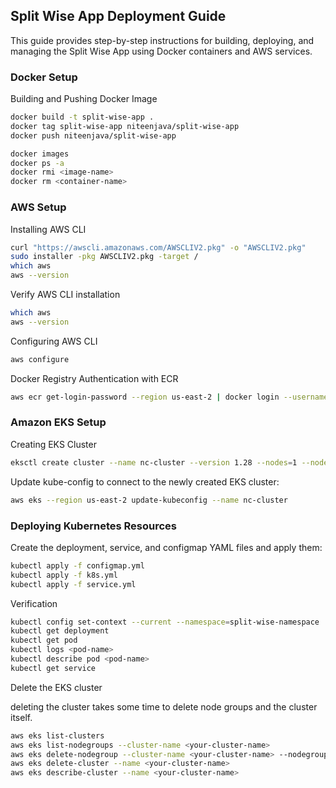 ## Split Wise App Deployment Guide

This guide provides step-by-step instructions for building, deploying, and managing the Split Wise App using Docker
containers and AWS services.

### Docker Setup

Building and Pushing Docker Image

```bash
docker build -t split-wise-app .
docker tag split-wise-app niteenjava/split-wise-app
docker push niteenjava/split-wise-app

docker images
docker ps -a
docker rmi <image-name>
docker rm <container-name>
```

### AWS Setup

Installing AWS CLI

```bash
curl "https://awscli.amazonaws.com/AWSCLIV2.pkg" -o "AWSCLIV2.pkg"
sudo installer -pkg AWSCLIV2.pkg -target /
which aws
aws --version
```

Verify AWS CLI installation

```bash
which aws
aws --version
```

Configuring AWS CLI

```bash
aws configure
```

Docker Registry Authentication with ECR

```bash
aws ecr get-login-password --region us-east-2 | docker login --username AWS --password-stdin 544180684050.dkr.ecr.us-east-2.amazonaws.com
```

### Amazon EKS Setup

Creating EKS Cluster

```bash
eksctl create cluster --name nc-cluster --version 1.28 --nodes=1 --node-type=t2.small --region us-east-2
```

Update kube-config to connect to the newly created EKS cluster:

```bash
aws eks --region us-east-2 update-kubeconfig --name nc-cluster
```

### Deploying Kubernetes Resources

Create the deployment, service, and configmap YAML files and apply them:

```bash
kubectl apply -f configmap.yml
kubectl apply -f k8s.yml
kubectl apply -f service.yml
```

Verification

```bash
kubectl config set-context --current --namespace=split-wise-namespace
kubectl get deployment
kubectl get pod
kubectl logs <pod-name>
kubectl describe pod <pod-name>
kubectl get service
```

Delete the EKS cluster

deleting the cluster takes some time to delete node groups and the cluster itself.

```bash
aws eks list-clusters
aws eks list-nodegroups --cluster-name <your-cluster-name>
aws eks delete-nodegroup --cluster-name <your-cluster-name> --nodegroup-name <your-nodegroup-name>
aws eks delete-cluster --name <your-cluster-name>
aws eks describe-cluster --name <your-cluster-name>
```